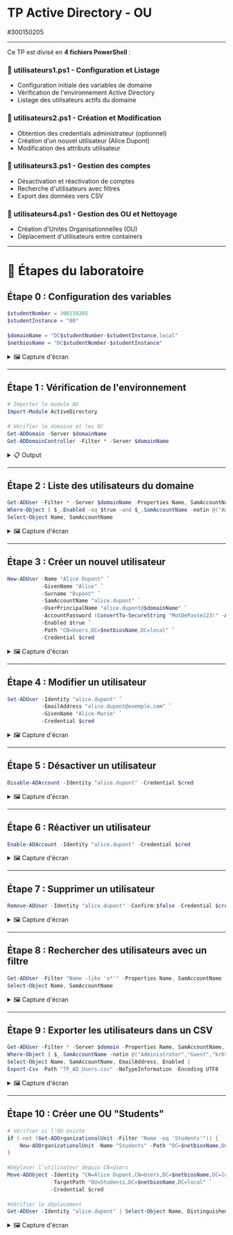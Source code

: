 # TP Active Directory - OU
#300150205

---

Ce TP est divisé en **4 fichiers PowerShell** :

### 📄 **utilisateurs1.ps1** - Configuration et Listage
- Configuration initiale des variables de domaine
- Vérification de l'environnement Active Directory
- Listage des utilisateurs actifs du domaine

### 📄 **utilisateurs2.ps1** - Création et Modification
- Obtention des credentials administrateur (optionnel)
- Création d'un nouvel utilisateur (Alice Dupont)
- Modification des attributs utilisateur

### 📄 **utilisateurs3.ps1** - Gestion des comptes
- Désactivation et réactivation de comptes
- Recherche d'utilisateurs avec filtres
- Export des données vers CSV

### 📄 **utilisateurs4.ps1** - Gestion des OU et Nettoyage
- Création d'Unités Organisationnelles (OU)
- Déplacement d'utilisateurs entre containers

---


# 🚀 Étapes du laboratoire

## Étape 0 : Configuration des variables


```powershell
$studentNumber = 300150205
$studentInstance = "00"

$domainName = "DC$studentNumber-$studentInstance.local"
$netbiosName = "DC$studentNumber-$studentInstance"
```

<details>
<summary>🖼️ Capture d'écran</summary>

![Étape 0 Screenshot](images/ET0.PNG)

</details>

---

## Étape 1 : Vérification de l'environnement

```powershell
# Importer le module AD
Import-Module ActiveDirectory

# Vérifier le domaine et les DC
Get-ADDomain -Server $domainName
Get-ADDomainController -Filter * -Server $domainName
```
<details>
<summary>📋 Output</summary>

```powershell
PS C:\Users\Administrator> Import-Module ActiveDirectory
PS C:\Users\Administrator> Get-ADDomain -Server $domainName


AllowedDNSSuffixes                 : {}
ChildDomains                       : {}
ComputersContainer                 : CN=Computers,DC=DC300150205-00,DC=local
DeletedObjectsContainer            : CN=Deleted Objects,DC=DC300150205-00,DC=local
DistinguishedName                  : DC=DC300150205-00,DC=local
DNSRoot                            : DC300150205-00.local
DomainControllersContainer         : OU=Domain Controllers,DC=DC300150205-00,DC=local
DomainMode                         : Windows2016Domain
DomainSID                          : S-1-5-21-447135690-91861430-3213525697
ForeignSecurityPrincipalsContainer : CN=ForeignSecurityPrincipals,DC=DC300150205-00,DC=local
Forest                             : DC300150205-00.local
InfrastructureMaster               : DC300150205.DC300150205-00.local
LastLogonReplicationInterval       :
LinkedGroupPolicyObjects           : {CN={31B2F340-016D-11D2-945F-00C04FB984F9},CN=Policies,CN=System,DC=DC300150205-00,DC=local}
LostAndFoundContainer              : CN=LostAndFound,DC=DC300150205-00,DC=local
ManagedBy                          :
Name                               : DC300150205-00
NetBIOSName                        : DC300150205-00
ObjectClass                        : domainDNS
ObjectGUID                         : 81f13b99-c8d8-4066-bc23-767132c65141
ParentDomain                       :
PDCEmulator                        : DC300150205.DC300150205-00.local
PublicKeyRequiredPasswordRolling   : True
QuotasContainer                    : CN=NTDS Quotas,DC=DC300150205-00,DC=local
ReadOnlyReplicaDirectoryServers    : {}
ReplicaDirectoryServers            : {DC300150205.DC300150205-00.local}
RIDMaster                          : DC300150205.DC300150205-00.local
SubordinateReferences              : {DC=ForestDnsZones,DC=DC300150205-00,DC=local, DC=DomainDnsZones,DC=DC300150205-00,DC=local, CN=Configuration,DC=DC300150205-00,DC=local}
SystemsContainer                   : CN=System,DC=DC300150205-00,DC=local
UsersContainer                     : CN=Users,DC=DC300150205-00,DC=local



PS C:\Users\Administrator> Get-ADDomainController -Filter * -Server $domainName


ComputerObjectDN           : CN=DC300150205,OU=Domain Controllers,DC=DC300150205-00,DC=local
DefaultPartition           : DC=DC300150205-00,DC=local
Domain                     : DC300150205-00.local
Enabled                    : True
Forest                     : DC300150205-00.local
HostName                   : DC300150205.DC300150205-00.local
InvocationId               : ae730bec-276a-44a0-b3a1-4d29ce7f7b80
IPv4Address                : 10.7.236.226
IPv6Address                :
IsGlobalCatalog            : True
IsReadOnly                 : False
LdapPort                   : 389
Name                       : DC300150205
NTDSSettingsObjectDN       : CN=NTDS Settings,CN=DC300150205,CN=Servers,CN=Default-First-Site-Name,CN=Sites,CN=Configuration,DC=DC300150205-00,DC=local
OperatingSystem            : Windows Server 2022 Datacenter
OperatingSystemHotfix      :
OperatingSystemServicePack :
OperatingSystemVersion     : 10.0 (20348)
OperationMasterRoles       : {SchemaMaster, DomainNamingMaster, PDCEmulator, RIDMaster...}
Partitions                 : {DC=ForestDnsZones,DC=DC300150205-00,DC=local, DC=DomainDnsZones,DC=DC300150205-00,DC=local, CN=Schema,CN=Configuration,DC=DC300150205-00,DC=local,
                             CN=Configuration,DC=DC300150205-00,DC=local...}
ServerObjectDN             : CN=DC300150205,CN=Servers,CN=Default-First-Site-Name,CN=Sites,CN=Configuration,DC=DC300150205-00,DC=local
ServerObjectGuid           : 3cc177e4-e028-498f-acae-41a7aafcea0a
Site                       : Default-First-Site-Name
SslPort                    : 636
```
</details>

---

## Étape 2 : Liste des utilisateurs du domaine

```powershell
Get-ADUser -Filter * -Server $domainName -Properties Name, SamAccountName, Enabled |
Where-Object { $_.Enabled -eq $true -and $_.SamAccountName -notin @("Administrator","Guest","krbtgt") } |
Select-Object Name, SamAccountName
```

<details>
<summary>🖼️ Capture d'écran</summary>

![Étape 2 Screenshot](images/ET2.PNG)

</details>

---



## Étape 3 : Créer un nouvel utilisateur

```powershell
New-ADUser -Name "Alice Dupont" `
           -GivenName "Alice" `
           -Surname "Dupont" `
           -SamAccountName "alice.dupont" `
           -UserPrincipalName "alice.dupont@$domainName" `
           -AccountPassword (ConvertTo-SecureString "MotDePasse123!" -AsPlainText -Force) `
           -Enabled $true `
           -Path "CN=Users,DC=$netbiosName,DC=local" `
           -Credential $cred
```


<details>
<summary>🖼️ Capture d'écran</summary>

![Étape 3 Screenshot](images/ET3.PNG)

</details>

---

## Étape 4 : Modifier un utilisateur

```powershell
Set-ADUser -Identity "alice.dupont" `
           -EmailAddress "alice.dupont@exemple.com" `
           -GivenName "Alice-Marie" `
           -Credential $cred
```

<details>
<summary>🖼️ Capture d'écran</summary>

![Étape 4 Screenshot](images/ET4.PNG)

</details>

---

## Étape 5 : Désactiver un utilisateur

```powershell
Disable-ADAccount -Identity "alice.dupont" -Credential $cred
```

<details>
<summary>🖼️ Capture d'écran</summary>

![Étape 5 Screenshot](images/ET5.PNG)

</details>

---

## Étape 6 : Réactiver un utilisateur

```powershell
Enable-ADAccount -Identity "alice.dupont" -Credential $cred
```

<details>
<summary>🖼️ Capture d'écran</summary>

![Étape 6 Screenshot](images/ET6.PNG)

</details>

---

## Étape 7 : Supprimer un utilisateur

```powershell
Remove-ADUser -Identity "alice.dupont" -Confirm:$false -Credential $cred
```

<details>
<summary>🖼️ Capture d'écran</summary>

![Étape 7 Screenshot](images/ET7.PNG)

</details>

---

## Étape 8 : Rechercher des utilisateurs avec un filtre

```powershell
Get-ADUser -Filter "Name -like 's*'" -Properties Name, SamAccountName |
Select-Object Name, SamAccountName
```

<details>
<summary>🖼️ Capture d'écran</summary>

![Étape 8 Screenshot](images/ET8.PNG)

</details>

---

## Étape 9 : Exporter les utilisateurs dans un CSV

```powershell
Get-ADUser -Filter * -Server $domain -Properties Name, SamAccountName, EmailAddress, Enabled |
Where-Object { $_.SamAccountName -notin @("Administrator","Guest","krbtgt") } |
Select-Object Name, SamAccountName, EmailAddress, Enabled |
Export-Csv -Path "TP_AD_Users.csv" -NoTypeInformation -Encoding UTF8
```

<details>
<summary>🖼️ Capture d'écran</summary>

![Étape 9 Screenshot](images/ET9.PNG)

</details>

---

## Étape 10 : Créer une OU "Students"

```powershell
# Vérifier si l'OU existe
if (-not (Get-ADOrganizationalUnit -Filter "Name -eq 'Students'")) {
    New-ADOrganizationalUnit -Name "Students" -Path "DC=$netbiosName,DC=local"
}

#Déplacer l’utilisateur depuis CN=Users
Move-ADObject -Identity "CN=Alice Dupont,CN=Users,DC=$netbiosName,DC=local" `
              -TargetPath "OU=Students,DC=$netbiosName,DC=local" `
              -Credential $cred

#Vérifier le déplacement
Get-ADUser -Identity "alice.dupont" | Select-Object Name, DistinguishedName
```

<details>
<summary>🖼️ Capture d'écran</summary>

![Étape 10 Screenshot](images/ET10.PNG)

</details>

